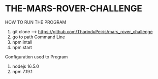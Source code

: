 # THE-MARS-ROVER-CHALLENGE

HOW TO RUN THE PROGRAM
1. git clone --> https://github.com/TharinduPeiris/mars_rover_challenge
2. go to path Command Line
3. npm intall
4. npm start

Configuration used to Program
1. nodejs 16.5.0
2. npm 7.19.1
